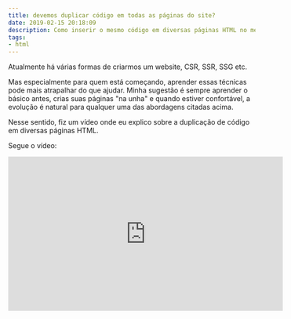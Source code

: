 ```yaml
---
title: devemos duplicar código em todas as páginas do site?
date: 2019-02-15 20:18:09
description: Como inserir o mesmo código em diversas páginas HTML no mesmo site?
tags:
- html
---
```

Atualmente há várias formas de criarmos um website, CSR, SSR, SSG etc.

Mas especialmente para quem está começando, aprender essas técnicas pode mais atrapalhar do que ajudar. Minha sugestão é sempre aprender o básico antes, crias suas páginas "na unha" e quando estiver confortável, a evolução é natural para qualquer uma das abordagens citadas acima.

Nesse sentido, fiz um vídeo onde eu explico sobre a duplicação de código em diversas páginas HTML. 

Segue o vídeo:

<iframe width="560" height="315" src="https://www.youtube.com/embed/FolLz5CfPgk" frameborder="0" allow="accelerometer; autoplay; clipboard-write; encrypted-media; gyroscope; picture-in-picture" allowfullscreen></iframe>